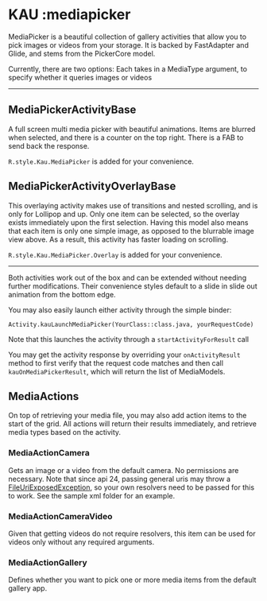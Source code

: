 # KAU :mediapicker

MediaPicker is a beautiful collection of gallery activities that allow you to pick images or videos
from your storage. It is backed by FastAdapter and Glide, and stems from the PickerCore model.


Currently, there are two options:
Each takes in a MediaType argument, to specify whether it queries images or videos

--------------------------------

## MediaPickerActivityBase

A full screen multi media picker with beautiful animations. 
Items are blurred when selected, and there is a counter on the top right.
There is a FAB to send back the response.

`R.style.Kau.MediaPicker` is added for your convenience.

## MediaPickerActivityOverlayBase

This overlaying activity makes use of transitions and nested scrolling, and is only for Lollipop and up.
Only one item can be selected, so the overlay exists immediately upon the first selection.
Having this model also means that each item is only one simple image, as opposed to the blurrable image view above.
As a result, this activity has faster loading on scrolling.

`R.style.Kau.MediaPicker.Overlay` is added for your convenience.

--------------------------------

Both activities work out of the box and can be extended without needing further modifications.
Their convenience styles default to a slide in slide out animation from the bottom edge.

You may also easily launch either activity through the simple binder:
```
Activity.kauLaunchMediaPicker(YourClass::class.java, yourRequestCode)
```

Note that this launches the activity through a `startActivityForResult` call

You may get the activity response by overriding your `onActivityResult` method
to first verify that the request code matches and then call `kauOnMediaPickerResult`,
which will return the list of MediaModels.

## MediaActions

On top of retrieving your media file, you may also add action items to the start
of the grid. All actions will return their results immediately, and retrieve media types based on the activity.

### MediaActionCamera

Gets an image or a video from the default camera. No permissions are necessary.
Note that since api 24, passing general uris may throw a [FileUriExposedException](https://developer.android.com/reference/android/os/FileUriExposedException.html),
so your own resolvers need to be passed for this to work. See the sample xml folder for an example.

### MediaActionCameraVideo

Given that getting videos do not require resolvers, this item can be used for videos only without any required arguments.

### MediaActionGallery

Defines whether you want to pick one or more media items from the default gallery app.